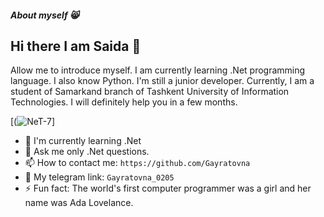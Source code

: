 ##### About myself 😸
## Hi there I am Saida 👋

Allow me to introduce myself. I am currently learning .Net programming language. I also know Python. I'm still a junior developer. 
Currently, I am a student of Samarkand branch of Tashkent University of Information Technologies. 
I will definitely help you in a few months.

[(![NeT-7](https://github.com/Gayratovna/Gayratovna/assets/149236952/4bce7714-2dd3-4f8c-baa4-de0a7078d455)]

- 🌱 I'm currently learning .Net
- 💬 Ask me only .Net questions.
- 📫 How to contact me: ```https://github.com/Gayratovna```
- 📩 My telegram link: ```Gayratovna_0205```
- ⚡ Fun fact: The world's first computer programmer was a girl and her name was Ada Lovelance.

